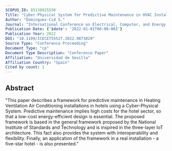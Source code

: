 ```yaml
---
SCOPUS_ID: 85138925550
Title: "Cyber-Physical System for Predictive Maintenance in HVAC Installations in Hotels"
Author: "Dominguez-Cid S."
Journal: "International Conference on Electrical, Computer, and Energy Technologies, ICECET 2022"
Publication Date: {'$date': '2022-01-01T00:00:00Z'}
Publication Year: 2022
DOI: "10.1109/ICECET55527.2022.9873029"
Source Type: "Conference Proceeding"
Document Type: "cp"
Document Type Description: "Conference Paper"
Affiliation: "Universidad de Sevilla"
Affiliation Country: "Spain"
Cited by count: 1
---
```


## Abstract
"This paper describes a framework for predictive maintenance in Heating Ventilation Air Conditioning installations in hotels using a Cyber-Physical System. Predictive maintenance implies high costs for the hotel sector, so that a low-cost energy-efficient design is essential. The proposed framework is based in the general framework proposed by the National Institute of Standards and Technology and is inspired in the three-layer IoT architecture. This fact also provides the system with interoperability and flexibility. Finally, an application of the framework in a real installation - a five-star hotel - is also presented."
